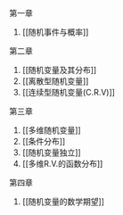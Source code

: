 第一章
1. [[随机事件与概率]]

第二章
1. [[随机变量及其分布]]
2. [[离散型随机变量]]
3. [[连续型随机变量(C.R.V)]]

第三章
1. [[多维随机变量]]
2. [[条件分布]]
3. [[随机变量独立]]
4. [[多维R.V.的函数分布]]

第四章
1. [[随机变量的数学期望]]